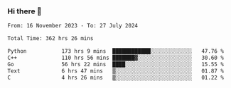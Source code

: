 ### Hi there 👋

<!--
**floyiac/floyiac** is a ✨ _special_ ✨ repository because its `README.md` (this file) appears on your GitHub profile.

Here are some ideas to get you started:

- 🔭 I’m currently working on ...
- 🌱 I’m currently learning ...
- 👯 I’m looking to collaborate on ...
- 🤔 I’m looking for help with ...
- 💬 Ask me about ...
- 📫 How to reach me: ...
- 😄 Pronouns: ...
- ⚡ Fun fact: ...
-->

<!--START_SECTION:waka-->

```txt
From: 16 November 2023 - To: 27 July 2024

Total Time: 362 hrs 26 mins

Python           173 hrs 9 mins  ████████████░░░░░░░░░░░░░   47.76 %
C++              110 hrs 56 mins ███████▓░░░░░░░░░░░░░░░░░   30.60 %
Go               56 hrs 22 mins  ████░░░░░░░░░░░░░░░░░░░░░   15.55 %
Text             6 hrs 47 mins   ▒░░░░░░░░░░░░░░░░░░░░░░░░   01.87 %
C                4 hrs 26 mins   ▒░░░░░░░░░░░░░░░░░░░░░░░░   01.22 %
```

<!--END_SECTION:waka-->
